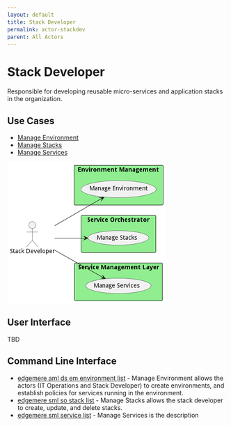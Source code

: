 ```yaml
---
layout: default
title: Stack Developer
permalink: actor-stackdev
parent: All Actors
---
```

# Stack Developer

Responsible for developing reusable micro-services and application stacks in the organization.



## Use Cases

* [Manage Environment](usecase-ManageEnvironment)
* [Manage Stacks](usecase-ManageStacks)
* [Manage Services](usecase-ManageServices)


![Use Case Diagram](./UseCase.png)

## User Interface
TBD

## Command Line Interface
* [ edgemere aml ds em environment list](action--edgemere-aml-ds-em-environment-list) - Manage Environment allows the actors (IT Operations and Stack Developer) to create environments, and establish policies for services running in the environment.
* [ edgemere sml so stack list](action--edgemere-sml-so-stack-list) - Manage Stacks allows the stack developer to create, update, and delete stacks.
* [ edgemere sml service list](action--edgemere-sml-service-list) - Manage Services is the description


